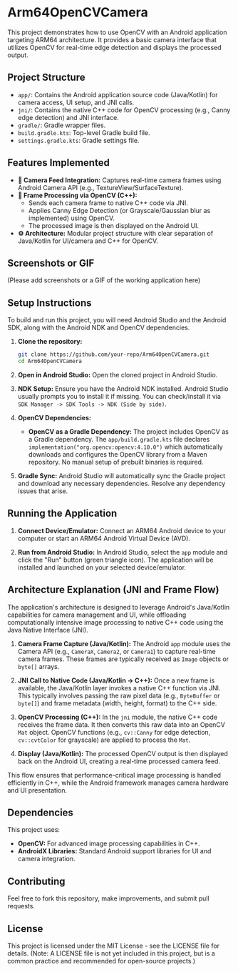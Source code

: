 # Arm64OpenCVCamera

This project demonstrates how to use OpenCV with an Android application targeting ARM64 architecture. It provides a basic camera interface that utilizes OpenCV for real-time edge detection and displays the processed output.

## Project Structure

- `app/`: Contains the Android application source code (Java/Kotlin) for camera access, UI setup, and JNI calls.
- `jni/`: Contains the native C++ code for OpenCV processing (e.g., Canny edge detection) and JNI interface.
- `gradle/`: Gradle wrapper files.
- `build.gradle.kts`: Top-level Gradle build file.
- `settings.gradle.kts`: Gradle settings file.

## Features Implemented

- **📸 Camera Feed Integration:** Captures real-time camera frames using Android Camera API (e.g., TextureView/SurfaceTexture).
- **🔁 Frame Processing via OpenCV (C++):**
    - Sends each camera frame to native C++ code via JNI.
    - Applies Canny Edge Detection (or Grayscale/Gaussian blur as implemented) using OpenCV.
    - The processed image is then displayed on the Android UI.
- **⚙️ Architecture:** Modular project structure with clear separation of Java/Kotlin for UI/camera and C++ for OpenCV.

## Screenshots or GIF

(Please add screenshots or a GIF of the working application here)

## Setup Instructions

To build and run this project, you will need Android Studio and the Android SDK, along with the Android NDK and OpenCV dependencies.

1.  **Clone the repository:**

    ```bash
    git clone https://github.com/your-repo/Arm64OpenCVCamera.git
    cd Arm64OpenCVCamera
    ```

2.  **Open in Android Studio:**
    Open the cloned project in Android Studio.

3.  **NDK Setup:**
    Ensure you have the Android NDK installed. Android Studio usually prompts you to install it if missing. You can check/install it via `SDK Manager -> SDK Tools -> NDK (Side by side)`.

4.  **OpenCV Dependencies:**
    *   **OpenCV as a Gradle Dependency:** The project includes OpenCV as a Gradle dependency.
        The `app/build.gradle.kts` file declares `implementation("org.opencv:opencv:4.10.0")` which automatically downloads and configures the OpenCV library from a Maven repository. No manual setup of prebuilt binaries is required.

5.  **Gradle Sync:**
    Android Studio will automatically sync the Gradle project and download any necessary dependencies. Resolve any dependency issues that arise.

## Running the Application

1.  **Connect Device/Emulator:**
    Connect an ARM64 Android device to your computer or start an ARM64 Android Virtual Device (AVD).

2.  **Run from Android Studio:**
    In Android Studio, select the `app` module and click the "Run" button (green triangle icon). The application will be installed and launched on your selected device/emulator.

## Architecture Explanation (JNI and Frame Flow)

The application's architecture is designed to leverage Android's Java/Kotlin capabilities for camera management and UI, while offloading computationally intensive image processing to native C++ code using the Java Native Interface (JNI).

1.  **Camera Frame Capture (Java/Kotlin):**
    The Android `app` module uses the Camera API (e.g., `CameraX`, `Camera2`, or `Camera1`) to capture real-time camera frames. These frames are typically received as `Image` objects or `byte[]` arrays.

2.  **JNI Call to Native Code (Java/Kotlin -> C++):**
    Once a new frame is available, the Java/Kotlin layer invokes a native C++ function via JNI. This typically involves passing the raw pixel data (e.g., `ByteBuffer` or `byte[]`) and frame metadata (width, height, format) to the C++ side.

3.  **OpenCV Processing (C++):**
    In the `jni` module, the native C++ code receives the frame data. It then converts this raw data into an OpenCV `Mat` object. OpenCV functions (e.g., `cv::Canny` for edge detection, `cv::cvtColor` for grayscale) are applied to process the `Mat`.

4.  **Display (Java/Kotlin):**
    The processed OpenCV output is then displayed back on the Android UI, creating a real-time processed camera feed.

This flow ensures that performance-critical image processing is handled efficiently in C++, while the Android framework manages camera hardware and UI presentation.

## Dependencies

This project uses:

-   **OpenCV:** For advanced image processing capabilities in C++.
-   **AndroidX Libraries:** Standard Android support libraries for UI and camera integration.

## Contributing

Feel free to fork this repository, make improvements, and submit pull requests.

## License

This project is licensed under the MIT License - see the LICENSE file for details. (Note: A LICENSE file is not yet included in this project, but is a common practice and recommended for open-source projects.) 
